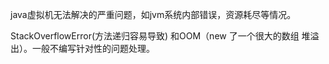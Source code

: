java虚拟机无法解决的严重问题，如jvm系统内部错误，资源耗尽等情况。

StackOverflowError(方法递归容易导致) 和OOM（new 了一个很大的数组 堆溢出）。一般不编写针对性的问题处理。